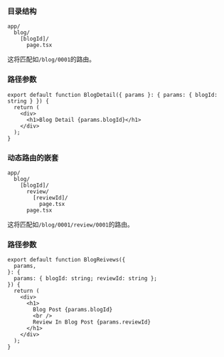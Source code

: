 ### 目录结构

```
app/
  blog/
    [blogId]/
      page.tsx
```

这将匹配如`/blog/0001`的路由。

### 路径参数

```tsx
export default function BlogDetail({ params }: { params: { blogId: string } }) {
  return (
    <div>
      <h1>Blog Detail {params.blogId}</h1>
    </div>
  );
}
```

### 动态路由的嵌套

```
app/
  blog/
    [blogId]/
      review/
        [reviewId]/
          page.tsx
      page.tsx
```

这将匹配如`/blog/0001/review/0001`的路由。

### 路径参数

```tsx
export default function BlogReivews({
  params,
}: {
  params: { blogId: string; reviewId: string };
}) {
  return (
    <div>
      <h1>
        Blog Post {params.blogId}
        <br />
        Review In Blog Post {params.reviewId}
      </h1>
    </div>
  );
}
```